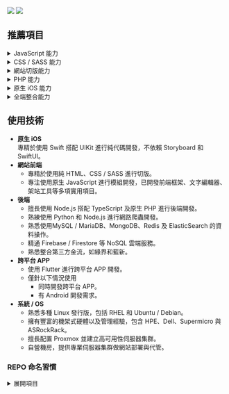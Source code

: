 [![](https://img.shields.io/badge/點擊查看-報價-44dd44)](https://github.com/pardnchiu/pardnchiu/blob/main/price.zh.md) [![](https://img.shields.io/badge/read-English%20Version-ffffff)](https://github.com/pardnchiu/pardnchiu/blob/main/README.en.md)

## 推薦項目

<details>
<summary>JavaScript 能力</summary>
<br> 

| 名稱 | 使用人數 |
| :- | :- |
| [PDQuickUI 輕量化前端框架](https://github.com/pardnchiu/PDQuickUI) | ![](https://img.shields.io/jsdelivr/npm/hw/pdquickui) |
| [PDRenderKit 前端渲染工具](https://github.com/pardnchiu/PDRenderKit) | ![](https://img.shields.io/jsdelivr/npm/hw/pdrenderkit) |
| [PDMarkdownKit 模組化 MD 編輯器](https://github.com/pardnchiu/PDMarkdownKit) | ![](https://img.shields.io/jsdelivr/npm/hw/pdmarkdownkit) |
| [PDPlayerKit HTML5 / YT播放器](https://github.com/pardnchiu/PDPlayerKit) | ![](https://img.shields.io/jsdelivr/npm/hw/pdplayerkit) |

</details>

<details>
<summary>CSS / SASS 能力</summary>
<br>
  
| 名稱 |
| :- |
| [寶可夢探險圖鑑](https://github.com/pardnchiu/css-pokemon-quest) |

</details>

<details>
<summary>網站切版能力</summary>
<br>

| 名稱 |
| :- |
| [Website Builder 網頁版架站工具](https://github.com/pardnchiu/website-builder) |
| [Web Template 純前端範例合輯](https://github.com/pardnchiu/web-template) |
| [Pane Desk 窗口管理](https://github.com/pardnchiu/pane-desk) |

</details>

<details>
<summary>PHP 能力</summary>
<br>

| 名稱 | 類型 |
| :- | :- |
| [PDPHP Async 依賴排序的非同步任務](https://github.com/pardnchiu/PDPHP-Async) | 函式庫 |
| [PHP Blog 部落格範例](https://github.com/pardnchiu/php-blog) | 完整範例 |

</details>

<details>
<summary>原生 iOS 能力</summary>
<br>

| 名稱 | 類型 |
| :- | :- |
| [Firebase Messaging 即時訊息](https://github.com/pardnchiu/ios-firebase-messaging) | 完整範例 |
| [Moneybook 記帳軟體](https://github.com/pardnchiu/ios-moneybook) | 完整範例 |
| [PDPieVuew 圓餅圖](https://github.com/pardnchiu/swift-PDPieView) | 函式庫 |
| [PDAttributed 文字擴展](https://github.com/pardnchiu/swift-PDAttributed) | 函式庫 |
| [PDLayout AutoLayout 擴展](https://github.com/pardnchiu/swift-PDLayout) | 函式庫 |

</details>

<details>
<summary>全端整合能力</summary>
<br>

| 名稱 | 類型 | 類別 | 狀態 |
| :- | :- | :- | :- |
| [JOBALL 找專家](https://joball.tw) | 網站 | 社群 | 
| [JOBALL 接洽](https://appadvice.com/app/joball-e6-8e-a5-e6-b4-bd/1272878907.amp) | iOS | 電商 | 下架 |
| [NEEDS 開箱](https://appadvice.com/app/e9-96-8b-e7-ae-b1/1460355322.amp) | iOS | 電商 | 下架 |

</details>

## 使用技術

- **原生 iOS**<br>
  專精於使用 Swift 搭配 UIKit 進行純代碼開發，不依賴 Storyboard 和 SwiftUI。
- **網站前端**<br>
   - 專精於使用純 HTML、CSS / SASS 進行切版。
   - 專注使用原生 JavaScript 進行模組開發，已開發前端框架、文字編輯器、架站工具等多項實用項目。
- **後端**<br>
   - 擅長使用 Node.js 搭配 TypeScript 及原生 PHP 進行後端開發。
   - 熟練使用 Python 和 Node.js 進行網路爬蟲開發。
   - 熟悉使用MySQL / MariaDB、MongoDB、Redis 及 ElasticSearch 的資料操作。
   - 精通 Firebase / Firestore 等 NoSQL 雲端服務。
   - 熟悉整合第三方金流，如綠界和藍新。
- **跨平台 APP**<br>
  - 使用 Flutter 進行跨平台 APP 開發。
  - 僅針以下情況使用
    - 同時開發跨平台 APP。
    - 有 Android 開發需求。
- **系統 / OS**
   - 熟悉多種 Linux 發行版，包括 RHEL 和 Ubuntu / Debian。
   - 擁有豐富的機架式硬體以及管理經驗，包含 HPE、Dell、Supermicro 與 ASRockRack。
   - 擅長配置 Proxmox 並建立高可用性伺服器集群。
   - 自營機房，提供專業伺服器集群做網站部署與代管。

### REPO 命名習慣

<details>
<summary>展開項目</summary>
<br>

| 前綴 | 描述 | 連結 |
| :- | :- | :- |
| `PD*` | 模組 | [前往](https://github.com/pardnchiu?tab=repositories&q=PD) |
| `ios-*` | iOS 範例 | [前往](https://github.com/pardnchiu?tab=repositories&q=ios-) |
| `swift-*` | Swift 範例 | [前往](https://github.com/pardnchiu?tab=repositories&q=swift-) |
| `web-*` | Web 範例 | [前往](https://github.com/pardnchiu?tab=repositories&q=web-) |
| `css-*` | CSS 範例 | [前往](https://github.com/pardnchiu?tab=repositories&q=css-) |
| `nodejs-*` | Node.js 範例 | [前往](https://github.com/pardnchiu?tab=repositories&q=nodejs-) |
| `php-*` | PHP 範例 | [前往](https://github.com/pardnchiu?tab=repositories&q=php-) |
| `flutter-*` | Flutter 範例 | [前往](https://github.com/pardnchiu?tab=repositories&q=flutter-) |
| `kotlin-*` | Kotlin 範例 | [前往](https://github.com/pardnchiu?tab=repositories&q=kotlin-) |
| `vscode-*` | VSCode 擴展 | [前往](https://github.com/pardnchiu?tab=repositories&q=vscode-) |

</details>
